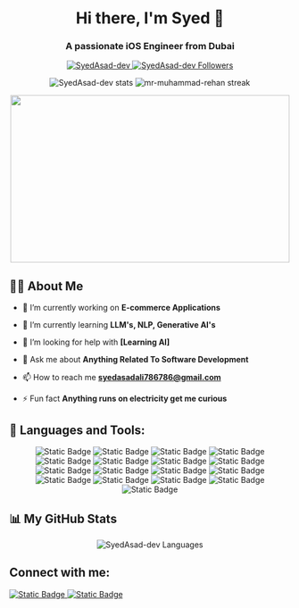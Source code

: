 <h1 align="center">Hi there, I'm Syed 👋</h1>
<h3 align="center">A passionate iOS Engineer from Dubai</h3>

<p align="center">
  <a href="https://github.com/SyedAsad-dev">
    <img src="https://komarev.com/ghpvc/?username=mr-muhammad-rehan&label=Profile%20views&color=0e75b6&style=flat" alt="SyedAsad-dev" />
  </a>
  <a href="https://github.com/mr-muhammad-rehan?tab=followers">
    <img src="https://img.shields.io/github/followers/mr-muhammad-rehan?label=Followers&style=social" alt="SyedAsad-dev Followers" />
  </a>
</p>

<p align="center">
  <img src="https://github-readme-stats.vercel.app/api?username=SyedAsad-dev&show_icons=true&locale=en" alt="SyedAsad-dev stats" />
  <img src="https://github-readme-streak-stats.herokuapp.com/?user=SyedAsad-dev&" alt="mr-muhammad-rehan streak" />
</p>

<p align="center">
  <img src="https://media.giphy.com/media/v1.Y2lkPTc5MGI3NjExdGZscG9ldDU2Y2UyMmxhb2NmYmJ5a3N6OW5kbmN5c2d4bmo1cjZraSZlcD12MV9naWZzX3NlYXJjaCZjdD1n/bGgsc5mWoryfgKBx1u/giphy.gif" width="500" height="300" />
</p>

## 🙋‍♂️ About Me

- 🔭 I’m currently working on **E-commerce Applications**

- 🌱 I’m currently learning **LLM's, NLP, Generative AI's**

<!-- - 👯 I’m looking to collaborate on **[Project Name/Type]** -->

- 🤝 I’m looking for help with **[Learning AI]**

- 💬 Ask me about **Anything Related To Software Development**

- 📫 How to reach me **syedasadali786786@gmail.com**

- ⚡ Fun fact **Anything runs on electricity get me curious**

## 🚀 Languages and Tools:

<p align="center">
  <img alt="Static Badge" src="https://img.shields.io/badge/JavaScript-yellow"/>
  <img alt="Static Badge" src="https://img.shields.io/badge/TypeScript-blue"/>
  <img alt="Static Badge" src="https://img.shields.io/badge/CShrp-blue"/>
  <img alt="Static Badge" src="https://img.shields.io/badge/Java-white"/>
  <img alt="Static Badge" src="https://img.shields.io/badge/Node.Js-green"/>
  <img alt="Static Badge" src="https://img.shields.io/badge/SQL-blue"/>
  <img alt="Static Badge" src="https://img.shields.io/badge/Postgress-gray"/>
  <img alt="Static Badge" src="https://img.shields.io/badge/MongoDb-Green"/>
  <img alt="Static Badge" src="https://img.shields.io/badge/Prisma-black"/>
  <img alt="Static Badge" src="https://img.shields.io/badge/AWS-brown"/>
  <img alt="Static Badge" src="https://img.shields.io/badge/React-Js-skyblue"/>
  <img alt="Static Badge" src="https://img.shields.io/badge/Next-Js-black"/>
  <img alt="Static Badge" src="https://img.shields.io/badge/React-Native-skyblue"/>
  <img alt="Static Badge" src="https://img.shields.io/badge/Flutter-blue"/>
  <img alt="Static Badge" src="https://img.shields.io/badge/Rabbit--MQ-red"/>
  <img alt="Static Badge" src="https://img.shields.io/badge/Apache-Kafka-red"/>
  <img alt="Static Badge" src="https://img.shields.io/badge/ELK-Elastic--Search-green"/>
</p>

## 📊 My GitHub Stats

<p align="center">
    <img src="https://github-readme-stats.vercel.app/api/top-langs/?username=SyedAsad-dev&langs_count=8&layout=compact" alt="SyedAsad-dev Languages" />
</p>

<p align="center">
    <!-- <img src="https://activity-graph.herokuapp.com/graph?username=SyedAsad-dev&theme=minimal" /> -->
</p>

## Connect with me:

<p align="left">
  <a href="https://www.linkedin.com/in/syedasadalirizvi/" target="_new"> 
    <img alt="Static Badge" src="https://img.shields.io/badge/linkedin-0A66C2?style=for-the-badge&logo=linkedin&logoColor=white"/> 
  </a>
  
  <a href="https://SyedAsad-dev.github.io/SyedAsad-dev/" target="_new"> 
    <img alt="Static Badge" src="https://img.shields.io/badge/my_personal_web_site-1DA1F2?style=for-the-badge&logo=ko-fi&logoColor=white"/>
  </a>

</p>
